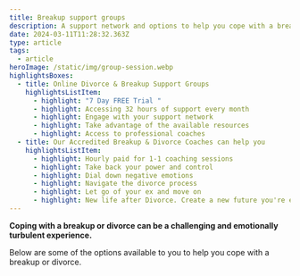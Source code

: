 ```yaml
---
title: Breakup support groups
description: A support network and options to help you cope with a breakup and divorce
date: 2024-03-11T11:28:32.363Z
type: article
tags:
  - article
heroImage: /static/img/group-session.webp
highlightsBoxes:
  - title: Online Divorce & Breakup Support Groups
    highlightsListItem:
      - highlight: "7 Day FREE Trial "
      - highlight: Accessing 32 hours of support every month
      - highlight: Engage with your support network
      - highlight: Take advantage of the available resources
      - highlight: Access to professional coaches
  - title: Our Accredited Breakup & Divorce Coaches can help you
    highlightsListItem:
      - highlight: Hourly paid for 1-1 coaching sessions
      - highlight: Take back your power and control
      - highlight: Dial down negative emotions
      - highlight: Navigate the divorce process
      - highlight: Let go of your ex and move on
      - highlight: New life after Divorce. Create a new future you're excited to live
---
```

**Coping with a breakup or divorce can be a challenging and emotionally turbulent experience.** 

Below are some of the options available to you to help you cope with a breakup or divorce.
